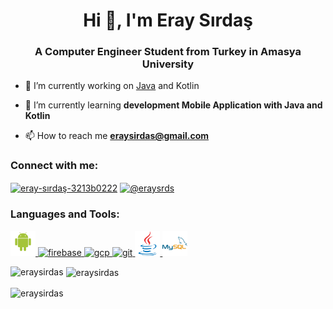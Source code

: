 <h1 align="center">Hi 👋, I'm Eray Sırdaş</h1>
<h3 align="center">A Computer Engineer Student from Turkey in Amasya University</h3>

- 🔭 I’m currently working on [Java](https://github.com/eraysirdas/MemberProjectOverview) and Kotlin

- 🌱 I’m currently learning **development Mobile Application with Java and Kotlin**

- 📫 How to reach me **eraysirdas@gmail.com**

<h3 align="left">Connect with me:</h3>
<p align="left">
<a href="https://linkedin.com/in/eray-sırdaş-3213b0222" target="blank"><img align="center" src="https://raw.githubusercontent.com/rahuldkjain/github-profile-readme-generator/master/src/images/icons/Social/linked-in-alt.svg" alt="eray-sırdaş-3213b0222" height="30" width="40" /></a>
<a href="https://medium.com/@eraysrds" target="blank"><img align="center" src="https://raw.githubusercontent.com/rahuldkjain/github-profile-readme-generator/master/src/images/icons/Social/medium.svg" alt="@eraysrds" height="30" width="40" /></a>
</p>

<h3 align="left">Languages and Tools:</h3>
<p align="left"> <a href="https://developer.android.com" target="_blank" rel="noreferrer"> <img src="https://raw.githubusercontent.com/devicons/devicon/master/icons/android/android-original-wordmark.svg" alt="android" width="40" height="40"/> </a> <a href="https://firebase.google.com/" target="_blank" rel="noreferrer"> <img src="https://www.vectorlogo.zone/logos/firebase/firebase-icon.svg" alt="firebase" width="40" height="40"/> </a> <a href="https://cloud.google.com" target="_blank" rel="noreferrer"> <img src="https://www.vectorlogo.zone/logos/google_cloud/google_cloud-icon.svg" alt="gcp" width="40" height="40"/> </a> <a href="https://git-scm.com/" target="_blank" rel="noreferrer"> <img src="https://www.vectorlogo.zone/logos/git-scm/git-scm-icon.svg" alt="git" width="40" height="40"/> </a> <a href="https://www.java.com" target="_blank" rel="noreferrer"> <img src="https://raw.githubusercontent.com/devicons/devicon/master/icons/java/java-original.svg" alt="java" width="40" height="40"/> </a> <a href="https://www.mysql.com/" target="_blank" rel="noreferrer"> <img src="https://raw.githubusercontent.com/devicons/devicon/master/icons/mysql/mysql-original-wordmark.svg" alt="mysql" width="40" height="40"/> </a> </p>

<p><img align="left" src="https://github-readme-stats.vercel.app/api/top-langs?username=eraysirdas&show_icons=true&locale=en&layout=compact" alt="eraysirdas" /></p>

<p>&nbsp;<img align="center" src="https://github-readme-stats.vercel.app/api?username=eraysirdas&show_icons=true&locale=en" alt="eraysirdas" /></p>

<p><img align="center" src="https://github-readme-streak-stats.herokuapp.com/?user=eraysirdas&" alt="eraysirdas" /></p>
